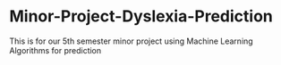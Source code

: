 # Minor-Project-Dyslexia-Prediction
 This is for our 5th semester minor project using Machine Learning Algorithms for prediction
